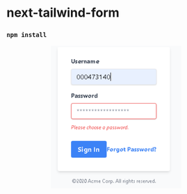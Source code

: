 # next-tailwind-form
### `npm install`

<div align="center">
    <img src="/img/img1.PNG" width="300px"</img> 
</div>
